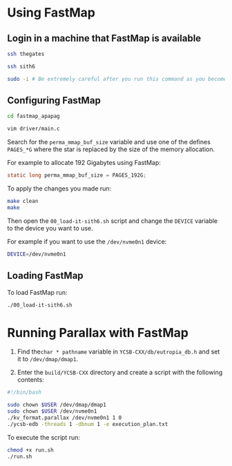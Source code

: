 # Using FastMap

## Login in a machine that FastMap is available
```bash
ssh thegates

ssh sith6

sudo -i # Be extremely careful after you run this command as you become root and you could break the OS!

```

## Configuring FastMap
```bash
cd fastmap_apapag

vim driver/main.c
```

Search for the `perma_mmap_buf_size` variable and use one of the defines `PAGES_*G` where the star is replaced by the size of the memory allocation.

For example to allocate 192 Gigabytes using FastMap:

```C
static long perma_mmap_buf_size = PAGES_192G;
```

To apply the changes you made run:
```bash
make clean
make
```
Then open the `00_load-it-sith6.sh` script and change the `DEVICE` variable to the device you want to use.

For example if you want to use the `/dev/nvme0n1` device:

```bash
DEVICE=/dev/nvme0n1
```

## Loading FastMap

To load FastMap run:
```bash
./00_load-it-sith6.sh

```

# Running Parallax with FastMap

1. Find the`char * pathname` variable in `YCSB-CXX/db/eutropia_db.h` and set it to `/dev/dmap/dmap1`.

2. Enter the `build/YCSB-CXX` directory and create a script with the following contents:

```bash
#!/bin/bash

sudo chown $USER /dev/dmap/dmap1
sudo chown $USER /dev/nvme0n1
./kv_format.parallax /dev/nvme0n1 1 0
./ycsb-edb -threads 1 -dbnum 1 -e execution_plan.txt
```

To execute the script run:

```bash
chmod +x run.sh
./run.sh
```
